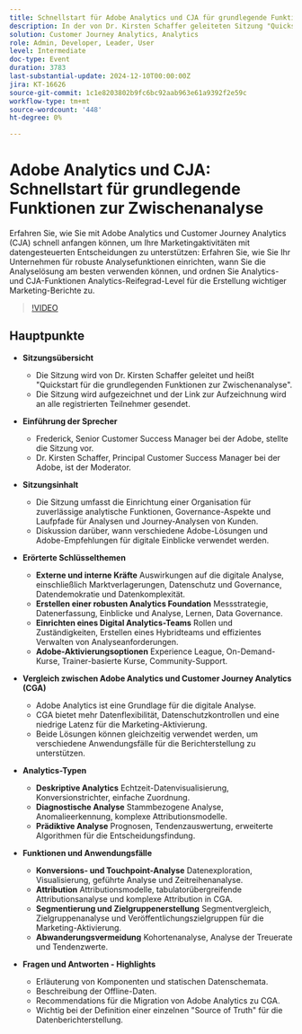 ```yaml
---
title: Schnellstart für Adobe Analytics und CJA für grundlegende Funktionen zur Zwischenanalyse
description: In der von Dr. Kirsten Schaffer geleiteten Sitzung "Quickstart für grundlegende Funktionen zur Zwischenanalyse"ging es um die Einrichtung robuster analytischer Funktionen, Governance und Analysepfade, den Vergleich von Adobe Analytics und Customer Journey Analytics, die Erörterung von Analysetypen und die Hervorhebung der Wichtigkeit einer einzigen Wahrheitsquelle für die Datenberichterstellung.
solution: Customer Journey Analytics, Analytics
role: Admin, Developer, Leader, User
level: Intermediate
doc-type: Event
duration: 3783
last-substantial-update: 2024-12-10T00:00:00Z
jira: KT-16626
source-git-commit: 1c1e8203802b9fc6bc92aab963e61a9392f2e59c
workflow-type: tm+mt
source-wordcount: '448'
ht-degree: 0%

---
```



# Adobe Analytics und CJA: Schnellstart für grundlegende Funktionen zur Zwischenanalyse

Erfahren Sie, wie Sie mit Adobe Analytics und Customer Journey Analytics (CJA) schnell anfangen können, um Ihre Marketingaktivitäten mit datengesteuerten Entscheidungen zu unterstützen: Erfahren Sie, wie Sie Ihr Unternehmen für robuste Analysefunktionen einrichten, wann Sie die Analyselösung am besten verwenden können, und ordnen Sie Analytics- und CJA-Funktionen Analytics-Reifegrad-Level für die Erstellung wichtiger Marketing-Berichte zu.

>[!VIDEO](https://video.tv.adobe.com/v/3440933/?learn=on&enablevpops)

## Hauptpunkte

* **Sitzungsübersicht**
   * Die Sitzung wird von Dr. Kirsten Schaffer geleitet und heißt &quot;Quickstart für die grundlegenden Funktionen zur Zwischenanalyse&quot;.
   * Die Sitzung wird aufgezeichnet und der Link zur Aufzeichnung wird an alle registrierten Teilnehmer gesendet.

* **Einführung der Sprecher**
   * Frederick, Senior Customer Success Manager bei der Adobe, stellte die Sitzung vor.
   * Dr. Kirsten Schaffer, Principal Customer Success Manager bei der Adobe, ist der Moderator.

* **Sitzungsinhalt**
   * Die Sitzung umfasst die Einrichtung einer Organisation für zuverlässige analytische Funktionen, Governance-Aspekte und Laufpfade für Analysen und Journey-Analysen von Kunden.
   * Diskussion darüber, wann verschiedene Adobe-Lösungen und Adobe-Empfehlungen für digitale Einblicke verwendet werden.

* **Erörterte Schlüsselthemen**
   * **Externe und interne Kräfte** Auswirkungen auf die digitale Analyse, einschließlich Marktverlagerungen, Datenschutz und Governance, Datendemokratie und Datenkomplexität.
   * **Erstellen einer robusten Analytics Foundation** Messstrategie, Datenerfassung, Einblicke und Analyse, Lernen, Data Governance.
   * **Einrichten eines Digital Analytics-Teams** Rollen und Zuständigkeiten, Erstellen eines Hybridteams und effizientes Verwalten von Analyseanforderungen.
   * **Adobe-Aktivierungsoptionen** Experience League, On-Demand-Kurse, Trainer-basierte Kurse, Community-Support.

* **Vergleich zwischen Adobe Analytics und Customer Journey Analytics (CGA)**
   * Adobe Analytics ist eine Grundlage für die digitale Analyse.
   * CGA bietet mehr Datenflexibilität, Datenschutzkontrollen und eine niedrige Latenz für die Marketing-Aktivierung.
   * Beide Lösungen können gleichzeitig verwendet werden, um verschiedene Anwendungsfälle für die Berichterstellung zu unterstützen.

* **Analytics-Typen**
   * **Deskriptive Analytics** Echtzeit-Datenvisualisierung, Konversionstrichter, einfache Zuordnung.
   * **Diagnostische Analyse** Stammbezogene Analyse, Anomalieerkennung, komplexe Attributionsmodelle.
   * **Prädiktive Analyse** Prognosen, Tendenzauswertung, erweiterte Algorithmen für die Entscheidungsfindung.

* **Funktionen und Anwendungsfälle**
   * **Konversions- und Touchpoint-Analyse** Datenexploration, Visualisierung, geführte Analyse und Zeitreihenanalyse.
   * **Attribution** Attributionsmodelle, tabulatorübergreifende Attributionsanalyse und komplexe Attribution in CGA.
   * **Segmentierung und Zielgruppenerstellung** Segmentvergleich, Zielgruppenanalyse und Veröffentlichungszielgruppen für die Marketing-Aktivierung.
   * **Abwanderungsvermeidung** Kohortenanalyse, Analyse der Treuerate und Tendenzwerte.

* **Fragen und Antworten - Highlights**
   * Erläuterung von Komponenten und statischen Datenschemata.
   * Beschreibung der Offline-Daten.
   * Recommendations für die Migration von Adobe Analytics zu CGA.
   * Wichtig bei der Definition einer einzelnen &quot;Source of Truth&quot; für die Datenberichterstellung.
